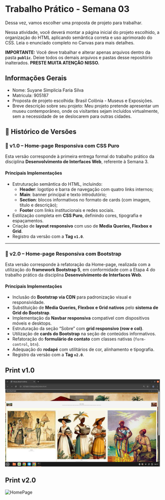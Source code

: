 # Trabalho Prático - Semana 03

Dessa vez, vamos escolher uma proposta de projeto para trabalhar.

Nessa atividade, você deverá montar a página inicial do projeto escolhido, a organização do HTML aplicando semântica correta e uso aprimorado do CSS. Leia o enunciado completo no Canvas para mais detalhes.

**IMPORTANTE:** Você deve trabalhar e alterar apenas arquivos dentro da pasta **`public`**. Deixe todos os demais arquivos e pastas desse repositório inalterados. **PRESTE MUITA ATENÇÃO NISSO.**

## Informações Gerais

- Nome: Suyane Simplicia Faria Silva
- Matricula: 905187
- Proposta de projeto escolhida: Brasil Colônia - Museus e Exposições.
- Breve descrição sobre seu projeto: Meu projeto pretende apresentar um museu contemporâneo, onde os visitantes sejam incluídos virtualmente, sem a necessidade de se deslocarem para outras cidades.

## 📌 Histórico de Versões  

### 🔖 v1.0 – Home-page Responsiva com CSS Puro  
Esta versão corresponde à primeira entrega formal do trabalho prático da disciplina **Desenvolvimento de Interfaces Web**, referente à Semana 3.  

#### Principais Implementações  
- Estruturação semântica do HTML, incluindo:  
  - **Header**: logotipo e barra de navegação com quatro links internos;  
  - **Main**: banner principal e texto introdutório;  
  - **Section**: blocos informativos no formato de cards (com imagem, título e descrição);  
  - **Footer** com links institucionais e redes sociais.  
- Estilização completa em **CSS Puro**, definindo cores, tipografia e espaçamentos.  
- Criação de **layout responsivo** com uso de **Media Queries, Flexbox e Grid**.  
- Registro da versão com a **Tag `v1.0`**.  

---

### 🔖 v2.0 – Home-page Responsiva com Bootstrap  
Esta versão corresponde à refatoração da Home-page, realizada com a utilização do **framework Bootstrap 5**, em conformidade com a Etapa 4 do trabalho prático da disciplina **Desenvolvimento de Interfaces Web**.  

#### Principais Implementações  
- Inclusão do **Bootstrap via CDN** para padronização visual e responsividade.  
- Substituição de **Media Queries, Flexbox e Grid nativos** pelo **sistema de Grid do Bootstrap**.  
- Implementação da **Navbar responsiva** compatível com dispositivos móveis e desktops.  
- Estruturação da seção “Sobre” com **grid responsivo (row e col)**.  
- Utilização de **cards do Bootstrap** na seção de conteúdos informativos.  
- Refatoração do **formulário de contato** com classes nativas (`form-control`, `btn`).  
- Adequação do **rodapé** com utilitários de cor, alinhamento e tipografia.  
- Registro da versão com a **Tag `v2.0`**.  


## Print v1.0
![HomePage](public/imagens/Homepage.png)



## Print v2.0
![HomePage](public/imagens/Mobilev2.0.png.png)


